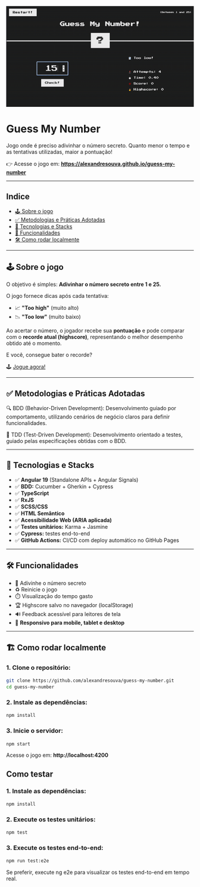 <div align="center"><img src="public/demo.gif" alt="Demonstração do jogo, onde o jogador insere os palpites 15, 20 e acerta com o número 17."></div>

# Guess My Number

Jogo onde é preciso adivinhar o número secreto. Quanto menor o tempo e as tentativas utilizadas, maior a pontuação!

👉 Acesse o jogo em: **https://alexandresouva.github.io/guess-my-number**

---

## Indice

- [🕹️ Sobre o jogo](#sobre-o-jogo)
- [✅ Metodologias e Práticas Adotadas](#metodologias-e-práticas-adotadas)
- [🚀 Tecnologias e Stacks](#tecnologias-e-stacks)
- [🎯 Funcionalidades](#funcionalidades)
- [🛠️ Como rodar localmente](#como-rodar-localmente)

---

## 🕹️ Sobre o jogo

O objetivo é simples: **Adivinhar o número secreto entre 1 e 25.**

O jogo fornece dicas após cada tentativa:

- 📈 **"Too high"** (muito alto)
- 📉 **"Too low"** (muito baixo)

Ao acertar o número, o jogador recebe sua **pontuação** e pode comparar com o **recorde atual (highscore)**, representando o melhor desempenho obtido até o momento.

E você, consegue bater o recorde?

🕹️ [Jogue agora!](https://alexandresouva.github.io/guess-my-number)

---

## ✅ Metodologias e Práticas Adotadas

🔍 BDD (Behavior-Driven Development): Desenvolvimento guiado por comportamento, utilizando cenários de negócio claros para definir funcionalidades.

🧪 TDD (Test-Driven Development): Desenvolvimento orientado a testes, guiado pelas especificações obtidas com o BDD.

---

## 🚀 Tecnologias e Stacks

- ✅ **Angular 19** (Standalone APIs + Angular Signals)
- ✅ **BDD:** Cucumber + Gherkin + Cypress
- ✅ **TypeScript**
- ✅ **RxJS**
- ✅ **SCSS/CSS**
- ✅ **HTML Semântico**
- ✅ **Acessibilidade Web (ARIA aplicada)**
- ✅ **Testes unitários:** Karma + Jasmine
- ✅ **Cypress:** testes end-to-end
- ✅ **GitHub Actions:** CI/CD com deploy automático no GitHub Pages

---

## 🛠️ Funcionalidades

- 🎯 Adivinhe o número secreto
- ♻️ Reinicie o jogo
- ⏱️ Visualização do tempo gasto
- 🏆 Highscore salvo no navegador (localStorage)
- 🔊 Feedback acessível para leitores de tela
- 📱 **Responsivo para mobile, tablet e desktop**

---

## 🏗️ Como rodar localmente

### 1. Clone o repositório:

```bash
git clone https://github.com/alexandresouva/guess-my-number.git
cd guess-my-number
```

### 2. Instale as dependências:

```bash
npm install
```

### 3. Inicie o servidor:

```bash
npm start
```

Acesse o jogo em: **http://localhost:4200**

## Como testar

### 1. Instale as dependências:

```bash
npm install
```

### 2. Execute os testes unitários:

```bash
npm test
```

### 3. Execute os testes end-to-end:

```bash
npm run test:e2e
```

Se preferir, execute ng e2e para visualizar os testes end-to-end em tempo real.
